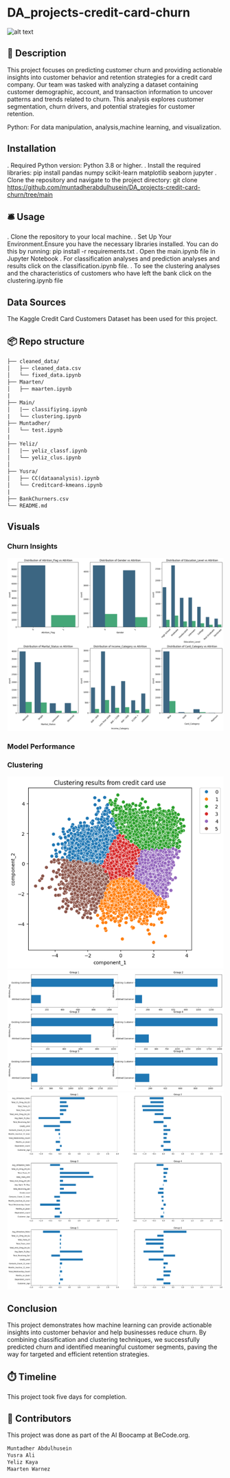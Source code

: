 # DA_projects-credit-card-churn


![alt text](https://www.informalnewz.com/wp-content/uploads/2023/10/New-Credit-Card.jpg)

 ## 🏢 Description

This project focuses on predicting customer churn and providing actionable insights into customer behavior and retention strategies for a credit card company. Our team was tasked with analyzing a dataset containing customer demographic, account, and transaction information to uncover patterns and trends related to churn. This analysis explores customer segmentation, churn drivers, and potential strategies for customer retention.

Python: For data manipulation, analysis,machine learning, and visualization.

## Installation
. Required Python version: Python 3.8 or higher.
. Install the required libraries:
    pip install pandas numpy scikit-learn matplotlib seaborn jupyter
. Clone the repository and navigate to the project directory:
    git clone https://github.com/muntadherabdulhusein/DA_projects-credit-card-churn/tree/main
  
## 🛎️ Usage
. Clone the repository to your local machine.
. Set Up Your Environment.Ensure you have the necessary libraries installed. You can do this by running:
    pip install -r requirements.txt
. Open the main.ipynb file in Jupyter Notebook
. For classification analyses and prediction analyses and results click on the classification.ipynb file.
. To see the clustering analyses and the characteristics of customers who have left the bank click on the 
clustering.ipynb file 

 ## Data Sources
 The Kaggle Credit Card Customers Dataset has been used for this project.

 ## 📦 Repo structure
 ```
├── cleaned_data/
│   ├── cleaned_data.csv
│   └── fixed_data.ipynb
├── Maarten/
│   ├── maarten.ipynb
| 
├── Main/
│   |── classifiying.ipynb
|   └── clustering.ipynb
├── Muntadher/
│   └── test.ipynb
|  
├── Yeliz/
│   |── yeliz_classf.ipynb
│   └── yeliz_clus.ipynb
│    
├── Yusra/
│   ├── CC(dataanalysis).ipynb
│   └── Creditcard-kmeans.ipynb
|   
├── BankChurners.csv
└── README.md
```
 ## Visuals

  ### Churn Insights
  ![alt text](image-1.png)

  ### Model Performance

  ### Clustering
![alt text](image-2.png)
![alt text](image-3.png)
![alt text](image-4.png)
 ## Conclusion
This project demonstrates how machine learning can provide actionable insights into customer behavior and help businesses reduce churn. By combining classification and clustering techniques, we successfully predicted churn and identified meaningful customer segments, paving the way for targeted and efficient retention strategies.

 ## ⏱️ Timeline
This project took five days for completion.

 ## 📌 Contributors
This project was done as part of the AI Boocamp at BeCode.org.
```
Muntadher Abdulhusein 
Yusra Ali
Yeliz Kaya
Maarten Warnez
```